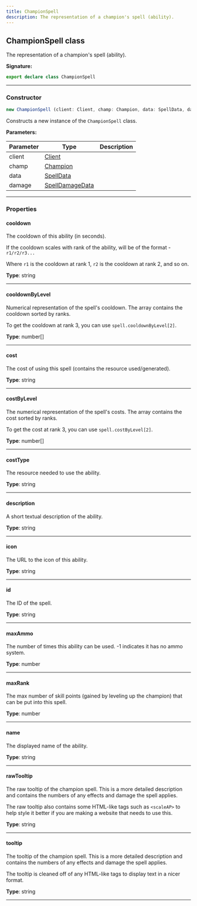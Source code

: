```yaml
---
title: ChampionSpell
description: The representation of a champion's spell (ability).
---
```


## ChampionSpell class

The representation of a champion's spell (ability).

**Signature:**

```ts
export declare class ChampionSpell 
```

---

### Constructor

```ts
new ChampionSpell (client: Client, champ: Champion, data: SpellData, damage: SpellDamageData)
```

Constructs a new instance of the `ChampionSpell` class.

**Parameters:**

| Parameter | Type | Description |
| --------- | ---- | ----------- |
| client | [Client](/shieldbow/api/Client.html) |  |
| champ | [Champion](/shieldbow/api/Champion.html) |  |
| data | [SpellData](/shieldbow/api/SpellData.html) |  |
| damage | [SpellDamageData](/shieldbow/api/SpellDamageData.html) |  |
---

### Properties

#### cooldown

The cooldown of this ability (in seconds).


If the cooldown scales with rank of the ability, will be of the format - `r1/r2/r3...`


Where `r1` is the cooldown at rank 1, `r2` is the cooldown at rank 2, and so on.



**Type**: string

---

#### cooldownByLevel

Numerical representation of the spell's cooldown. The array contains the cooldown sorted by ranks.


To get the cooldown at rank 3, you can use `spell.cooldownByLevel[2]`.



**Type**: number[]

---

#### cost

The cost of using this spell (contains the resource used/generated).



**Type**: string

---

#### costByLevel

The numerical representation of the spell's costs. The array contains the cost sorted by ranks.


To get the cost at rank 3, you can use `spell.costByLevel[2]`.



**Type**: number[]

---

#### costType

The resource needed to use the ability.



**Type**: string

---

#### description

A short textual description of the ability.



**Type**: string

---

#### icon

The URL to the icon of this ability.



**Type**: string

---

#### id

The ID of the spell.



**Type**: string

---

#### maxAmmo

The number of times this ability can be used. -1 indicates it has no ammo system.



**Type**: number

---

#### maxRank

The max number of skill points (gained by leveling up the champion) that can be put into this spell.



**Type**: number

---

#### name

The displayed name of the ability.



**Type**: string

---

#### rawTooltip

The raw tooltip of the champion spell. This is a more detailed description and contains the numbers of any effects and damage the spell applies.


The raw tooltip also contains some HTML-like tags such as `<scaleAP>` to help style it better if you are making a website that needs to use this.



**Type**: string

---

#### tooltip

The tooltip of the champion spell. This is a more detailed description and contains the numbers of any effects and damage the spell applies.


The tooltip is cleaned off of any HTML-like tags to display text in a nicer format.



**Type**: string

---

